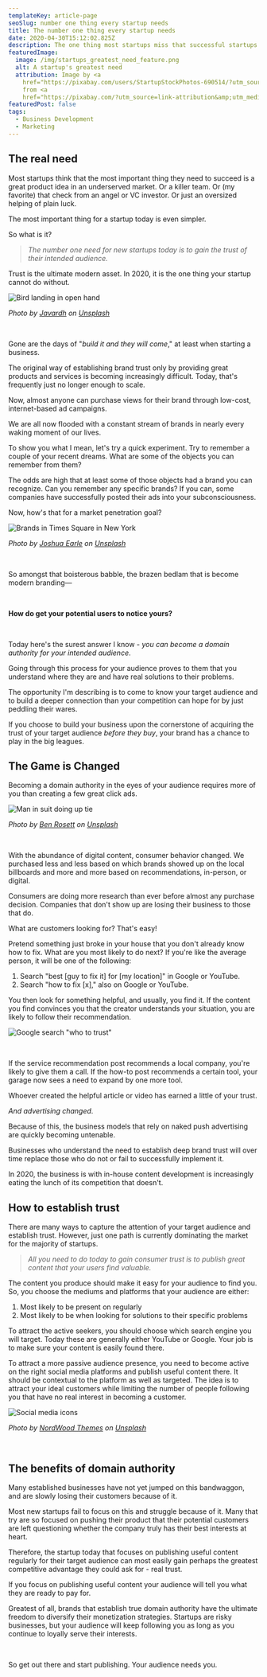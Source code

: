 ```yaml
---
templateKey: article-page
seoSlug: number one thing every startup needs
title: The number one thing every startup needs
date: 2020-04-30T15:12:02.825Z
description: The one thing most startups miss that successful startups don't.
featuredImage:
  image: /img/startups_greatest_need_feature.png
  alt: A startup's greatest need
  attribution: Image by <a
    href="https://pixabay.com/users/StartupStockPhotos-690514/?utm_source=link-attribution&amp;utm_medium=referral&amp;utm_campaign=image&amp;utm_content=594091">StartupStockPhotos</a>
    from <a
    href="https://pixabay.com/?utm_source=link-attribution&amp;utm_medium=referral&amp;utm_campaign=image&amp;utm_content=594091">Pixabay</a>
featuredPost: false
tags:
  - Business Development
  - Marketing
---
```

## The real need

Most startups think that the most important thing they need to succeed is a great product idea in an underserved market. Or a killer team. Or (my favorite) that check from an angel or VC investor. Or just an oversized helping of plain luck.

The most important thing for a startup today is even simpler.

So what is it?

> *The number one need for new startups today is to gain the trust of their intended audience.*

Trust is the ultimate modern asset. In 2020, it is the one thing your startup cannot do without.

![Bird landing in open hand](/img/trust_pic.jpg "Trust")

*Photo by [Javardh](https://unsplash.com/@_javardh_001?utm_source=unsplash&utm_medium=referral&utm_content=creditCopyText) on [Unsplash](https://unsplash.com/s/photos/feeding-wild-animals?utm_source=unsplash&utm_medium=referral&utm_content=creditCopyText)*

<br />

Gone are the days of "*build it and they will come*," at least when starting a business. 

The original way of establishing brand trust only by providing great products and services is becoming increasingly difficult. Today, that's frequently just no longer enough to scale.

Now, almost anyone can purchase views for their brand through low-cost, internet-based ad campaigns.

We are all now flooded with a constant stream of brands in nearly every waking moment of our lives.

To show you what I mean, let's try a quick experiment. Try to remember a couple of your recent dreams. What are some of the objects you can remember from them?

The odds are high that at least some of those objects had a brand you can recognize. Can you remember any specific brands? If you can, some companies have successfully posted their ads into your subconsciousness.

Now, how's that for a market penetration goal?

![Brands in Times Square in New York](/img/ads_overwhelm.jpg "Brand Overwhelm")

*Photo by [Joshua Earle](https://unsplash.com/@joshuaearle?utm_source=unsplash&utm_medium=referral&utm_content=creditCopyText) on [Unsplash](https://unsplash.com/s/photos/ads?utm_source=unsplash&utm_medium=referral&utm_content=creditCopyText)*

<br />

So amongst that boisterous babble, the brazen bedlam that is become modern branding—

<br />

**How do get your potential users to notice yours?**

<br />

Today here's the surest answer I know - *you can become a domain authority for your intended audience*.

Going through this process for your audience proves to them that you understand where they are and have real solutions to their problems.

The opportunity I'm describing is to come to know your target audience and to build a deeper connection than your competition can hope for by just peddling their wares.

If you choose to build your business upon the cornerstone of acquiring the trust of your target audience *before they buy*, your brand has a chance to play in the big leagues.

## The Game is Changed

Becoming a domain authority in the eyes of your audience requires more of you than creating a few great click ads.

![Man in suit doing up tie](/img/domain_autority.jpg "Domain Authority")

*Photo by [Ben Rosett](https://unsplash.com/@spiritvisionstudios?utm_source=unsplash&utm_medium=referral&utm_content=creditCopyText) on [Unsplash](https://unsplash.com/s/photos/professional?utm_source=unsplash&utm_medium=referral&utm_content=creditCopyText)*

<br />

With the abundance of digital content, consumer behavior changed. We purchased less and less based on which brands showed up on the local billboards and more and more based on recommendations, in-person, or digital.

Consumers are doing more research than ever before almost any purchase decision. Companies that don't show up are losing their business to those that do.

What are customers looking for? That's easy!

Pretend something just broke in your house that you don't already know how to fix. What are you most likely to do next? If you're like the average person, it will be one of the following:

1. Search "best \[guy to fix it] for \[my location]" in Google or YouTube.
2. Search "how to fix \[x]," also on Google or YouTube.

You then look for something helpful, and usually, you find it. If the content you find convinces you that the creator understands your situation, you are likely to follow their recommendation.

![Google search "who to trust"](/img/who_to_trust.png "Who to Trust")

<br />

If the service recommendation post recommends a local company, you're likely to give them a call. If the how-to post recommends a certain tool, your garage now sees a need to expand by one more tool.

Whoever created the helpful article or video has earned a little of your trust.

*And advertising changed*.

Because of this, the business models that rely on naked push advertising are quickly becoming untenable.

Businesses who understand the need to establish deep brand trust will over time replace those who do not or fail to successfully implement it.

In 2020, the business is with in-house content development is increasingly eating the lunch of its competition that doesn't.

## How to establish trust

There are many ways to capture the attention of your target audience and establish trust. However, just one path is currently dominating the market for the majority of startups.

> *All you need to do today to gain consumer trust is to publish great content that your users find valuable.*

The content you produce should make it easy for your audience to find you. So, you choose the mediums and platforms that your audience are either:

1. Most likely to be present on regularly
2. Most likely to be when looking for solutions to their specific problems

To attract the active seekers, you should choose which search engine you will target. Today these are generally either YouTube or Google. Your job is to make sure your content is easily found there.

To attract a more passive audience presence, you need to become active on the right social media platforms and publish useful content there. It should be contextual to the platform as well as targeted. The idea is to attract your ideal customers while limiting the number of people following you that have no real interest in becoming a customer.

![Social media icons](/img/social_media.jpg "Social Media")

*Photo by [NordWood Themes](https://unsplash.com/@nordwood?utm_source=unsplash&utm_medium=referral&utm_content=creditCopyText) on [Unsplash](https://unsplash.com/s/photos/social-media?utm_source=unsplash&utm_medium=referral&utm_content=creditCopyText)*

<br />

## The benefits of domain authority

Many established businesses have not yet jumped on this bandwaggon, and are slowly losing their customers because of it.

Most new startups fail to focus on this and struggle because of it. Many that try are so focused on pushing their product that their potential customers are left questioning whether the company truly has their best interests at heart.

Therefore, the startup today that focuses on publishing useful content regularly for their target audience can most easily gain perhaps the greatest competitive advantage they could ask for - real trust.

If you focus on publishing useful content your audience will tell you what they are ready to pay for.

Greatest of all, brands that establish true domain authority have the ultimate freedom to diversify their monetization strategies. Startups are risky businesses, but your audience will keep following you as long as you continue to loyally serve their interests.

<br />

So get out there and start publishing. Your audience needs you.